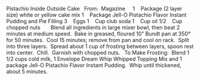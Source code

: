 Pistachio Inside Outside Cake
 
From:  Magazine
 
 
1    Package (2 layer size) white or yellow cake mix
1    Package Jell-O Pistachio Flavor Instant Pudding and Pie Filling
3    Eggs
1    Cup club soda
1    Cup oil
1/2    Cup chopped nuts
 
 
 
Blend all ingredients in large mixer bowl, then beat 2 minutes at medium speed.  Bake in greased, floured 10” Bundt pan at 350° for 50 minutes.  Cool 15 minutes; remove from pan and cool on rack.  Split into three layers.  Spread about 1 cup of frosting between layers, spoon rest into center.  Chill.  Garnish with chopped nuts.
 
To Make Frosting:  Blend 1 1/2 cups cold milk, 1 Envelope Dream Whip Whipped Topping Mix and 1 package Jell-O Pistachio Flavor Instant Pudding.  Whip until thickened, about 5 minutes.
 
